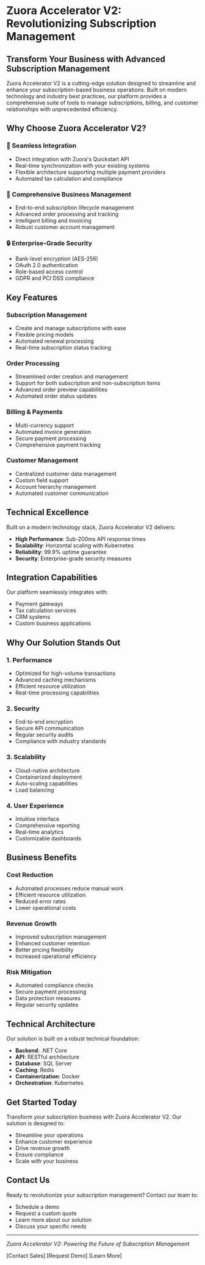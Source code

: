 # Zuora Accelerator V2: Revolutionizing Subscription Management

## Transform Your Business with Advanced Subscription Management

Zuora Accelerator V2 is a cutting-edge solution designed to streamline and enhance your subscription-based business operations. Built on modern technology and industry best practices, our platform provides a comprehensive suite of tools to manage subscriptions, billing, and customer relationships with unprecedented efficiency.

## Why Choose Zuora Accelerator V2?

### 🚀 Seamless Integration
- Direct integration with Zuora's Quickstart API
- Real-time synchronization with your existing systems
- Flexible architecture supporting multiple payment providers
- Automated tax calculation and compliance

### 💼 Comprehensive Business Management
- End-to-end subscription lifecycle management
- Advanced order processing and tracking
- Intelligent billing and invoicing
- Robust customer account management

### 🔒 Enterprise-Grade Security
- Bank-level encryption (AES-256)
- OAuth 2.0 authentication
- Role-based access control
- GDPR and PCI DSS compliance

## Key Features

### Subscription Management
- Create and manage subscriptions with ease
- Flexible pricing models
- Automated renewal processing
- Real-time subscription status tracking

### Order Processing
- Streamlined order creation and management
- Support for both subscription and non-subscription items
- Advanced order preview capabilities
- Automated order status updates

### Billing & Payments
- Multi-currency support
- Automated invoice generation
- Secure payment processing
- Comprehensive payment tracking

### Customer Management
- Centralized customer data management
- Custom field support
- Account hierarchy management
- Automated customer communication

## Technical Excellence

Built on a modern technology stack, Zuora Accelerator V2 delivers:

- **High Performance**: Sub-200ms API response times
- **Scalability**: Horizontal scaling with Kubernetes
- **Reliability**: 99.9% uptime guarantee
- **Security**: Enterprise-grade security measures

## Integration Capabilities

Our platform seamlessly integrates with:

- Payment gateways
- Tax calculation services
- CRM systems
- Custom business applications

## Why Our Solution Stands Out

### 1. Performance
- Optimized for high-volume transactions
- Advanced caching mechanisms
- Efficient resource utilization
- Real-time processing capabilities

### 2. Security
- End-to-end encryption
- Secure API communication
- Regular security audits
- Compliance with industry standards

### 3. Scalability
- Cloud-native architecture
- Containerized deployment
- Auto-scaling capabilities
- Load balancing

### 4. User Experience
- Intuitive interface
- Comprehensive reporting
- Real-time analytics
- Customizable dashboards

## Business Benefits

### Cost Reduction
- Automated processes reduce manual work
- Efficient resource utilization
- Reduced error rates
- Lower operational costs

### Revenue Growth
- Improved subscription management
- Enhanced customer retention
- Better pricing flexibility
- Increased operational efficiency

### Risk Mitigation
- Automated compliance checks
- Secure payment processing
- Data protection measures
- Regular security updates

## Technical Architecture

Our solution is built on a robust technical foundation:

- **Backend**: .NET Core
- **API**: RESTful architecture
- **Database**: SQL Server
- **Caching**: Redis
- **Containerization**: Docker
- **Orchestration**: Kubernetes

## Get Started Today

Transform your subscription business with Zuora Accelerator V2. Our solution is designed to:

- Streamline your operations
- Enhance customer experience
- Drive revenue growth
- Ensure compliance
- Scale with your business

## Contact Us

Ready to revolutionize your subscription management? Contact our team to:

- Schedule a demo
- Request a custom quote
- Learn more about our solution
- Discuss your specific needs

---

*Zuora Accelerator V2: Powering the Future of Subscription Management*

[Contact Sales] [Request Demo] [Learn More] 